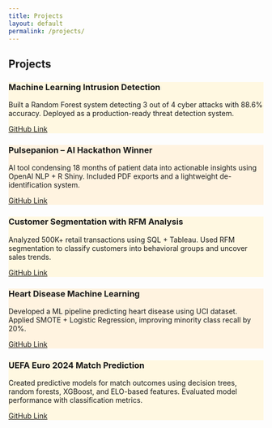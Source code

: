 ```yaml
---
title: Projects
layout: default
permalink: /projects/
---
```


<div class="section">
  <h2>Projects</h2>

  <div class="section" style="background-color:#FFF8E1;">
    <h3>Machine Learning Intrusion Detection</h3>
    <p>Built a Random Forest system detecting 3 out of 4 cyber attacks with 88.6% accuracy. Deployed as a production-ready threat detection system.</p>
    <a href="https://github.com/k-shiroma-code/cybersecurity-ml-detection">GitHub Link</a>
  </div>

  <div class="section" style="background-color:#FFF3E0;">
    <h3>Pulsepanion – AI Hackathon Winner</h3>
    <p>AI tool condensing 18 months of patient data into actionable insights using OpenAI NLP + R Shiny. Included PDF exports and a lightweight de-identification system.</p>
    <a href="https://github.com/k-shiroma-code/NCHacks-Pulsepanion">GitHub Link</a>
  </div>

  <div class="section" style="background-color:#FFF8E1;">
    <h3>Customer Segmentation with RFM Analysis</h3>
    <p>Analyzed 500K+ retail transactions using SQL + Tableau. Used RFM segmentation to classify customers into behavioral groups and uncover sales trends.</p>
    <a href="https://github.com/k-shiroma-code/Customer-Segmentation-with-RFM-Analysis">GitHub Link</a>
  </div>

  <div class="section" style="background-color:#FFF3E0;">
    <h3>Heart Disease Machine Learning</h3>
    <p>Developed a ML pipeline predicting heart disease using UCI dataset. Applied SMOTE + Logistic Regression, improving minority class recall by 20%.</p>
    <a href="https://github.com/k-shiroma-code/Heart-Disease-ML-Project">GitHub Link</a>
  </div>

  <div class="section" style="background-color:#FFF8E1;">
    <h3>UEFA Euro 2024 Match Prediction</h3>
    <p>Created predictive models for match outcomes using decision trees, random forests, XGBoost, and ELO-based features. Evaluated model performance with classification metrics.</p>
    <a href="https://github.com/k-shiroma-code/CSUF-REU-Football-Analytics">GitHub Link</a>
  </div>
</div>
